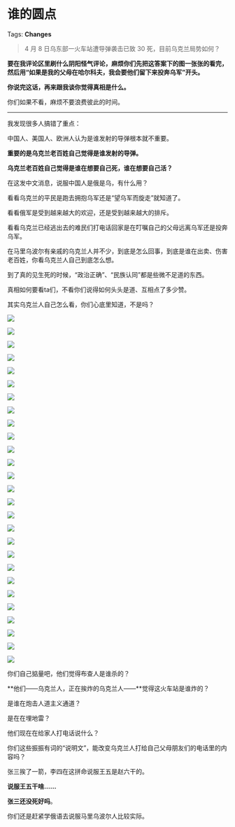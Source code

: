 # 谁的圆点

Tags: **Changes**

> 4 月 8 日乌东部一火车站遭导弹袭击已致 30 死，目前乌克兰局势如何？



**要在我评论区里刷什么阴阳怪气评论，麻烦你们先把这答案下的图一张张的看完，然后用“如果是我的父母在哈尔科夫，我会要他们留下来投奔乌军”开头。**

**你说完这话，再来跟我谈你觉得真相是什么。**

你们如果不看，麻烦不要浪费彼此的时间。



---

我发现很多人搞错了重点：

中国人、美国人、欧洲人认为是谁发射的导弹根本就不重要。

**重要的是乌克兰老百姓自己觉得是谁发射的导弹。**

**乌克兰老百姓自己觉得是谁在想要自己死，谁在想要自己活？**

在这发中文消息，说服中国人是俄是乌，有什么用？

看看乌克兰的平民是跑去拥抱乌军还是“望乌军而旋走”就知道了。

看看俄军是受到越来越大的欢迎，还是受到越来越大的排斥。

看看乌克兰已经逃出去的难民们打电话回家是在叮嘱自己的父母远离乌军还是投奔乌军。

在马里乌波尔有亲戚的乌克兰人并不少，到底是怎么回事，到底是谁在出卖、伤害老百姓，你看乌克兰人自己到底怎么想。

到了真的见生死的时候，“政治正确”、“民族认同”都是些微不足道的东西。

真相如何要看ta们，不看你们说得如何头头是道、互相点了多少赞。

其实乌克兰人自己怎么看，你们心底里知道，不是吗？

![](https://pic1.zhimg.com/50/v2-f8cebc7b061d63ef646ffc007e0afd7e_720w.jpg?source=1940ef5c)  


![](https://pic2.zhimg.com/50/v2-26371fd35c3227b881f6ed7bf3b2757d_720w.jpg?source=1940ef5c)  


![](https://pic1.zhimg.com/50/v2-3deeff1383ffbcbb57d546484bbfbb9b_720w.jpg?source=1940ef5c)  


![](https://pic3.zhimg.com/50/v2-45afc1feb21c2f5383a340da68ed1c21_720w.jpg?source=1940ef5c)  


![](https://pica.zhimg.com/50/v2-e7ad50785dae10f36b2b798955441cee_720w.jpg?source=1940ef5c)  


![](https://pic2.zhimg.com/50/v2-ce73310ec06315846ae707bb62fd81e3_720w.jpg?source=1940ef5c)  


![](https://pic1.zhimg.com/50/v2-a80383c857e97c0e1928b82e7002a3d1_720w.jpg?source=1940ef5c)  


![](https://pic1.zhimg.com/50/v2-e6da1b0d35d111f8d1624710f74ba720_720w.jpg?source=1940ef5c)  


![](https://pic4.zhimg.com/50/v2-00646164bc31bc01808d153b8ef78d1d_720w.jpg?source=1940ef5c)  


![](https://pic2.zhimg.com/50/v2-ba828be40a4651d7a39c69916c7aae82_720w.jpg?source=1940ef5c)  


![](https://pic3.zhimg.com/50/v2-bcb361fc99ad31153039923605c53f27_720w.jpg?source=1940ef5c)  


![](https://pica.zhimg.com/50/v2-767145987edc295a7bd3c503af1dafdd_720w.jpg?source=1940ef5c)  


![](https://pic4.zhimg.com/50/v2-dd0dd70d395c368da9d616bd8e05f27b_720w.jpg?source=1940ef5c)  


![](https://pic3.zhimg.com/50/v2-36557c01da88cc94f5a6811f52d31dc2_720w.jpg?source=1940ef5c)  


![](https://pic3.zhimg.com/50/v2-19744fd91aa76a5b73de165b484fd102_720w.jpg?source=1940ef5c)  


![](https://pic3.zhimg.com/50/v2-7b7b8ebe370302e5735438e6551878ea_720w.jpg?source=1940ef5c)  


![](https://pic1.zhimg.com/50/v2-59a177fc751fd1f4f0a2b387d6d00be2_720w.jpg?source=1940ef5c)  


![](https://pic2.zhimg.com/50/v2-752ab4e2195c716a37df95f277cce68b_720w.jpg?source=1940ef5c)  


![](https://pic3.zhimg.com/50/v2-9d9e80c5b4d48e51bec31d54091815cd_720w.jpg?source=1940ef5c)  


![](https://pic3.zhimg.com/50/v2-988511fb26a600476407d8becf4b1c1a_720w.jpg?source=1940ef5c)  


![](https://pic1.zhimg.com/50/v2-848cc5d5168a7c88a02dfd11ae6c4343_720w.jpg?source=1940ef5c)  


![](https://pic1.zhimg.com/50/v2-08a2b18b8e68be9eee025f3f8f8544fd_720w.jpg?source=1940ef5c)  


![](https://pic1.zhimg.com/50/v2-2bd0ea098fbfa5d9418018dccb1eec39_720w.jpg?source=1940ef5c)  


![](https://pic4.zhimg.com/50/v2-413d76ee627da04e6e85976614d45750_720w.jpg?source=1940ef5c)  


![](https://pic1.zhimg.com/50/v2-925901e7c7d4858d306844ab2230fece_720w.jpg?source=1940ef5c)  


![](https://pic1.zhimg.com/50/v2-408bb6ce13dbc329bc4e9036db569bac_720w.jpg?source=1940ef5c)  


![](https://picx.zhimg.com/50/v2-183ee10a9448e4f2c345eecd6e61d06b_720w.jpg?source=1940ef5c)  


你们自己掂量吧，他们觉得布查人是谁杀的？

**他们——乌克兰人，正在挨炸的乌克兰人——**觉得这火车站是谁炸的？

是谁在炮击人道主义通道？

是在在埋地雷？

他们现在在给家人打电话说什么？

你们这些振振有词的“说明文”，能改变乌克兰人打给自己父母朋友们的电话里的内容吗？

张三挨了一箭，李四在这拼命说服王五是赵六干的。

**说服王五干啥……**

**张三还没死好吗**。

你们还是赶紧学俄语去说服马里乌波尔人比较实际。



